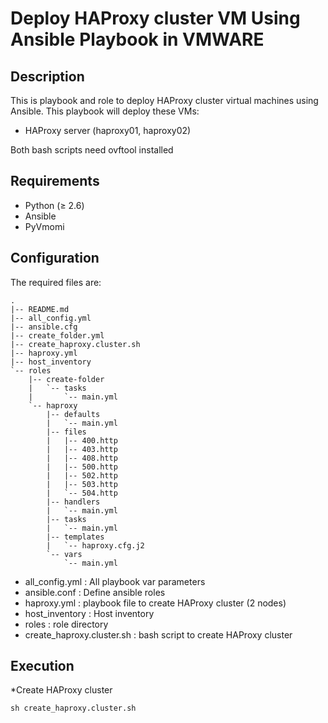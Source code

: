 # Deploy HAProxy cluster VM Using Ansible Playbook in VMWARE

## Description

This is playbook and role to deploy HAProxy cluster virtual machines using Ansible. This playbook will deploy these VMs: 
* HAProxy server (haproxy01, haproxy02)

Both bash scripts need ovftool installed

## Requirements
* Python (≥ 2.6)
* Ansible
* PyVmomi

## Configuration
The required files are:
```
.
|-- README.md
|-- all_config.yml
|-- ansible.cfg
|-- create_folder.yml
|-- create_haproxy.cluster.sh
|-- haproxy.yml
|-- host_inventory
`-- roles
    |-- create-folder
    |   `-- tasks
    |       `-- main.yml
    `-- haproxy
        |-- defaults
        |   `-- main.yml
        |-- files
        |   |-- 400.http
        |   |-- 403.http
        |   |-- 408.http
        |   |-- 500.http
        |   |-- 502.http
        |   |-- 503.http
        |   `-- 504.http
        |-- handlers
        |   `-- main.yml
        |-- tasks
        |   `-- main.yml
        |-- templates
        |   `-- haproxy.cfg.j2
        `-- vars
            `-- main.yml
```

- all_config.yml : All playbook var parameters
- ansible.conf : Define ansible roles
- haproxy.yml : playbook file to create HAProxy cluster (2 nodes)
- host_inventory : Host inventory 
- roles : role directory
- create_haproxy.cluster.sh : bash script to create HAProxy cluster

## Execution

*Create HAProxy cluster
```
sh create_haproxy.cluster.sh 
```

